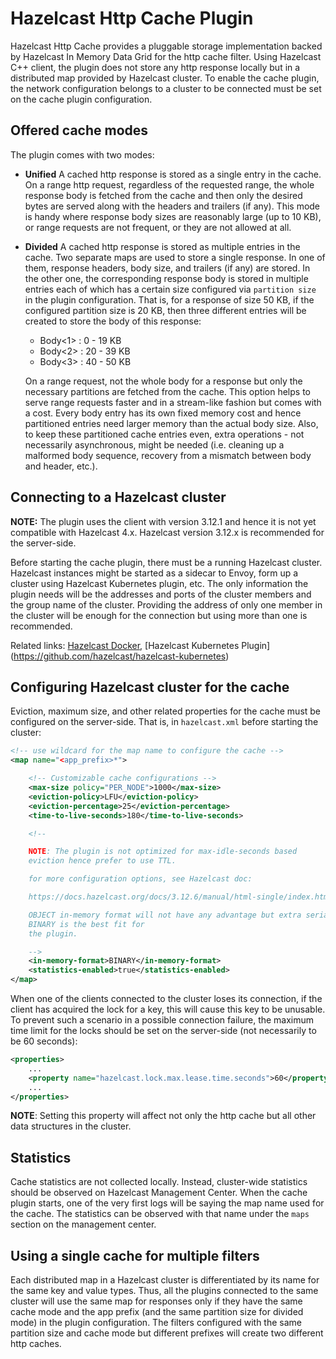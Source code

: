 # Hazelcast Http Cache Plugin
Hazelcast Http Cache provides a pluggable storage implementation backed by Hazelcast In Memory Data Grid for the http
cache filter. Using Hazelcast C++ client, the plugin does not store any http response locally but in a distributed map
provided by Hazelcast cluster. To enable the cache plugin, the network configuration belongs to a cluster to be
connected must be set on the cache plugin configuration.

## Offered cache modes
The plugin comes with two modes:

 - **Unified**
A cached http response is stored as a single entry in the cache. On a range http request, regardless of the requested
range, the whole response body is fetched from the cache and then only the desired bytes are served along with the
headers and trailers (if any). This mode is handy where response body sizes are reasonably large (up to 10 KB), or
range requests are not frequent, or they are not allowed at all.

 - **Divided**
A cached http response is stored as multiple entries in the cache. Two separate maps are used to store a single
response. In one of them, response headers, body size, and trailers (if any) are stored. In the other one, the
corresponding response body is stored in multiple entries each of which has a certain size configured via `partition
size` in the plugin configuration. That is, for a response of size 50 KB, if the configured partition size is 20 KB,
then three different entries will be created to store the body of this response:
    - Body<1> : 0 - 19 KB
    - Body<2> : 20 - 39 KB
    - Body<3> : 40 - 50 KB

    On a range request, not the whole body for a response but only the necessary partitions are fetched from the
    cache. This option helps to serve range requests faster and in a stream-like fashion but comes with a cost. Every
    body entry has its own fixed memory cost and hence partitioned entries need larger memory than the actual body
    size. Also, to keep these partitioned cache entries even, extra operations - not necessarily asynchronous, might
    be needed (i.e. cleaning up a malformed body sequence, recovery from a mismatch between body and header, etc.).

## Connecting to a Hazelcast cluster
**NOTE:** The plugin uses the client with version 3.12.1 and hence it is not yet compatible with Hazelcast 4.x.
Hazelcast version 3.12.x is recommended for the server-side.

Before starting the cache plugin, there must be a running Hazelcast cluster. Hazelcast instances might be started
as a sidecar to Envoy, form up a cluster using Hazelcast Kubernetes plugin, etc. The only information the plugin needs
will be the addresses and ports of the cluster members and the group name of the cluster. Providing the address of only
one member in the cluster will be enough for the connection but using more than one is recommended.

Related links: [Hazelcast Docker](https://hub.docker.com/r/hazelcast/hazelcast/), [Hazelcast Kubernetes Plugin]
(https://github.com/hazelcast/hazelcast-kubernetes)

## Configuring Hazelcast cluster for the cache
Eviction, maximum size, and other related properties for the cache must be configured on the server-side. That is,
in `hazelcast.xml` before starting the cluster:
```xml
<!-- use wildcard for the map name to configure the cache -->
<map name="<app_prefix>*">

    <!-- Customizable cache configurations -->
    <max-size policy="PER_NODE">1000</max-size>
    <eviction-policy>LFU</eviction-policy>
    <eviction-percentage>25</eviction-percentage>
    <time-to-live-seconds>180</time-to-live-seconds>

    <!--

    NOTE: The plugin is not optimized for max-idle-seconds based
    eviction hence prefer to use TTL.

    for more configuration options, see Hazelcast doc:

    https://docs.hazelcast.org/docs/3.12.6/manual/html-single/index.html#map

    OBJECT in-memory format will not have any advantage but extra serialization cost here. Setting it to
    BINARY is the best fit for
    the plugin.

    -->
    <in-memory-format>BINARY</in-memory-format>
    <statistics-enabled>true</statistics-enabled>
</map>
```
When one of the clients connected to the cluster loses its connection, if the client has acquired the lock for a
key, this will cause this key to be unusable. To prevent such a scenario in a possible connection failure, the
maximum time limit for the locks should be set on the server-side (not necessarily to be 60 seconds):
```xml
<properties>
    ...
    <property name="hazelcast.lock.max.lease.time.seconds">60</property>
    ...
</properties>
```
**NOTE**: Setting this property will affect not only the http cache but all other data structures in the cluster.

## Statistics
Cache statistics are not collected locally. Instead, cluster-wide statistics should be observed on Hazelcast
Management Center. When the cache plugin starts, one of the very first logs will be saying the map name used for
the cache. The statistics can be observed with that name under the `maps` section on the management center.

## Using a single cache for multiple filters
Each distributed map in a Hazelcast cluster is differentiated by its name for the same key and value types. Thus,
all the plugins connected to the same cluster will use the same map for responses only if they have the same cache
mode and the app prefix (and the same partition size for divided mode) in the plugin configuration. The filters
configured with the same partition size and cache mode but different prefixes will create two different http caches.